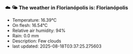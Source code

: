 ### ☁️ 🌤️  The weather in Florianópolis is: Florianópolis

- Temperature: 16.39°C
- On flesh: 16.54°C
- Relative air humidity: 94%
- Rain: 0.0 mm
- Description: Few clouds
- last updated: 2025-08-18T03:37:25.275603
